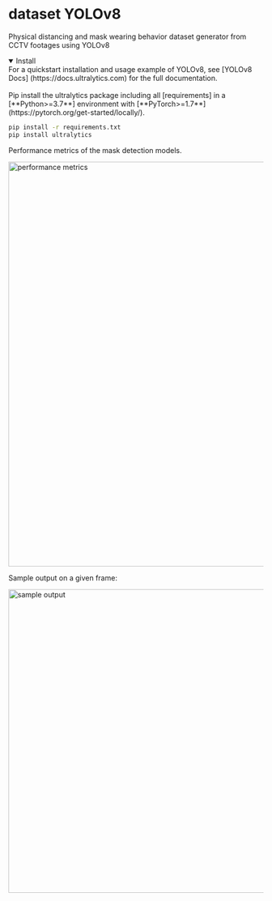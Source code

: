 # dataset YOLOv8
Physical distancing and mask wearing behavior dataset generator from CCTV footages using YOLOv8


<details open>
<summary>Install</summary>
For a quickstart installation and usage example of YOLOv8, see [YOLOv8 Docs] (https://docs.ultralytics.com) for the full documentation.  
<br /><br />
Pip install the ultralytics package including all [requirements] in a [**Python>=3.7**] environment with [**PyTorch>=1.7**](https://pytorch.org/get-started/locally/).

```bash
pip install -r requirements.txt
pip install ultralytics
```

</details>

Performance metrics of the mask detection models.

<img src=https://github.com/rpabao/dataset-generator-YOLOv8/blob/main/Metrics_mask_models.png alt="performance metrics" width="800"/>

Sample output on a given frame:

<img src=https://github.com/rpabao/dataset-generator-YOLOv8/blob/main/sample_output.png alt="sample output" width="600"/>
